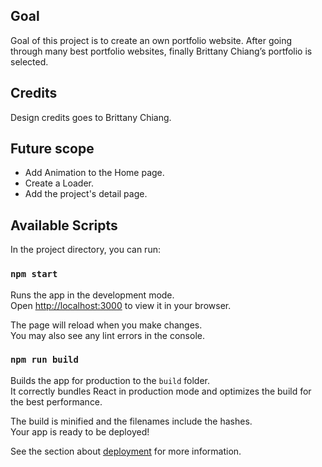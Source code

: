 ## Goal

Goal of this project is to create an own portfolio website. After going through many best portfolio websites, finally  Brittany Chiang’s portfolio is selected.

## Credits

Design credits goes to Brittany Chiang.

## Future scope

- Add Animation to the Home page.
- Create a Loader.
- Add the project's detail page.

## Available Scripts

In the project directory, you can run:

### `npm start`

Runs the app in the development mode.\
Open [http://localhost:3000](http://localhost:3000) to view it in your browser.

The page will reload when you make changes.\
You may also see any lint errors in the console.

### `npm run build`

Builds the app for production to the `build` folder.\
It correctly bundles React in production mode and optimizes the build for the best performance.

The build is minified and the filenames include the hashes.\
Your app is ready to be deployed!

See the section about [deployment](https://facebook.github.io/create-react-app/docs/deployment) for more information.
